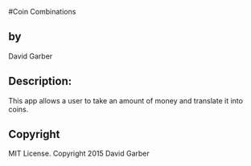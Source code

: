 #Coin Combinations
<h2>by</h2>
David Garber

<h2>Description:</h2>
This app allows a user to take an amount of money and translate it into coins.

<h2>Copyright</h2>
 MIT License. Copyright 2015 David Garber
